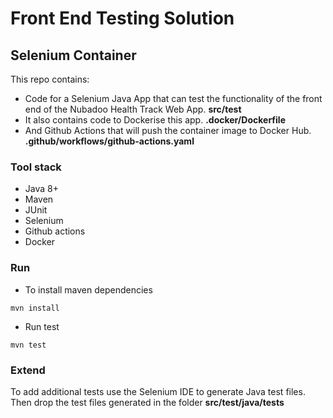 # Front End Testing Solution

## Selenium Container

This repo contains:
- Code for a Selenium Java App that can test the functionality of the front end of the Nubadoo Health Track Web App. **src/test**
- It also contains code to Dockerise this app. **.docker/Dockerfile**
- And Github Actions that will push the container image to Docker Hub. **.github/workflows/github-actions.yaml**

### Tool stack
* Java 8+
* Maven
* JUnit
* Selenium
* Github actions
* Docker

### Run
* To install maven dependencies

```
mvn install
```

* Run test 

```
mvn test
```

### Extend
To add additional tests use the Selenium IDE to generate Java test files.
Then drop the test files generated in the folder **src/test/java/tests**

